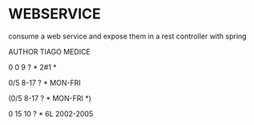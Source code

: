 # WEBSERVICE 
consume a web service and expose them in a rest controller with spring

AUTHOR TIAGO MEDICE

0 0 9 ? * 2#1 *

0/5 8-17 ? * MON-FRI 

(0/5 8-17 ? * MON-FRI *)

0 15 10 ? * 6L 2002-2005